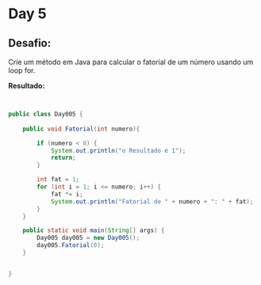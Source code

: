 # Day 5

## Desafio:

Crie um método em Java para calcular o fatorial de um número usando um loop for.

**Resultado:**

```java


public class Day005 {
 
    public void Fatorial(int numero){

        if (numero < 0) {
            System.out.println("o Resultado é 1");
            return;
        }

        int fat = 1;
        for (int i = 1; i <= numero; i++) {
            fat *= i;
            System.out.println("Fatorial de " + numero + ": " + fat);
        }
    }

    public static void main(String[] args) {
        Day005 day005 = new Day005();
        day005.Fatorial(0);
    }


}
